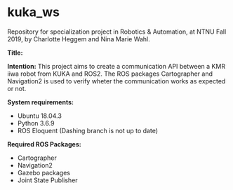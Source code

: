 # kuka_ws

Repository for specialization project in Robotics & Automation, at NTNU Fall 2019, by Charlotte Heggem and Nina Marie Wahl. 

**Title:** 

**Intention:**
This project aims to create a communication API between a KMR iiwa robot from KUKA and ROS2. The ROS packages Cartographer and Navigation2 is used to verify wheter the communication works as expected or not. 

**System requirements:** 

- Ubuntu 18.04.3
- Python 3.6.9
- ROS Eloquent (Dashing branch is not up to date)


**Required ROS Packages:**
- Cartographer
- Navigation2
- Gazebo packages
- Joint State Publisher
